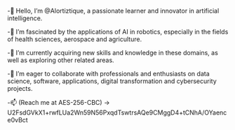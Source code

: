 -👋 Hello, I’m @Alortiztique, a passionate learner and innovator in artificial intelligence.

-👀 I’m fascinated by the applications of AI in robotics, especially in the fields of health sciences, aerospace and agriculture.

-🌱 I’m currently acquiring new skills and knowledge in these domains, as well as exploring other related areas.

-💞️ I’m eager to collaborate with professionals and enthusiasts on data science, software, applications, digital transformation and cybersecurity projects.

-📫 (Reach me at AES-256-CBC) -> U2FsdGVkX1+rwfLUa2Wn59N56PxqdTswtrsAQe9CMggD4+tCNhA/OYaence0vBct

<!---
Alortiztique/Alortiztique is a ✨ special ✨ repository because its `README.md` (this file) appears on your GitHub profile.
You can click the Preview link to take a look at your changes.
--->

